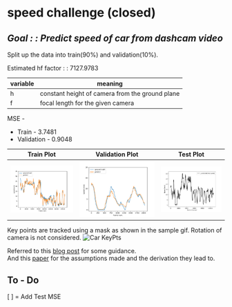 # speed challenge (closed)

*Goal : : Predict speed of car from dashcam video*
-----------

Split up the data into train(90%) and validation(10%). 

Estimated hf factor : : 7127.9783 

| variable | meaning |
| -------- | ------- |
|     h    | constant height of camera from the ground plane |
|     f    | focal length for the given camera |

MSE -
 - Train - 3.7481
 - Validation - 0.9048


| Train Plot | Validation Plot | Test Plot |
| ---------- | --------------- | --------- |
| ![Train Plot](/train-result.png) | ![Validation Plot](/valid-result.png) | ![Test Plot](/test-result.png) |

Key points are tracked using a mask as shown in the sample gif. Rotation of camera is not considered.
![Car KeyPts](/car-keypts.gif)

Referred to this [blog post](https://nicolovaligi.com/car-speed-estimation-windshield-camera.html) for some guidance.
<br>
And this [paper](http://www.sc.ehu.es/ccwgrrom/transparencias/articulos-alumnos-doct-2002/edurne-barrenechea/00660838.pdf) for the assumptions made and the derivation they lead to.


## To - Do

[ ] = Add Test MSE

